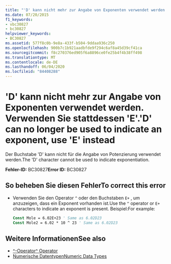 ```yaml
---
title: "'D' kann nicht mehr zur Angabe von Exponenten verwendet werden. Verwenden Sie stattdessen 'E'."
ms.date: 07/20/2015
f1_keywords:
- vbc30827
- bc30827
helpviewer_keywords:
- BC30827
ms.assetid: 577f8c0b-9e8a-433f-b504-9ddaa936c250
ms.openlocfilehash: 900b7c1b921aadbfde9f294c6af8a45d39cf41ca
ms.sourcegitcommit: f8c270376ed905f6a8896ce0fe25b4f4b38ff498
ms.translationtype: MT
ms.contentlocale: de-DE
ms.lasthandoff: 06/04/2020
ms.locfileid: "84408288"
---
```

# <a name="d-can-no-longer-be-used-to-indicate-an-exponent-use-e-instead"></a><span data-ttu-id="ed532-102">'D' kann nicht mehr zur Angabe von Exponenten verwendet werden. Verwenden Sie stattdessen 'E'.</span><span class="sxs-lookup"><span data-stu-id="ed532-102">'D' can no longer be used to indicate an exponent, use 'E' instead</span></span>
<span data-ttu-id="ed532-103">Der Buchstabe 'D' kann nicht für die Angabe von Potenzierung verwendet werden.</span><span class="sxs-lookup"><span data-stu-id="ed532-103">The 'D' character cannot be used to indicate exponentiation.</span></span>  
  
 <span data-ttu-id="ed532-104">**Fehler-ID:** BC30827</span><span class="sxs-lookup"><span data-stu-id="ed532-104">**Error ID:** BC30827</span></span>  
  
## <a name="to-correct-this-error"></a><span data-ttu-id="ed532-105">So beheben Sie diesen Fehler</span><span class="sxs-lookup"><span data-stu-id="ed532-105">To correct this error</span></span>  
  
- <span data-ttu-id="ed532-106">Verwenden Sie den Operator `^` oder den Buchstaben `E+` , um anzuzeigen, dass ein Exponent vorhanden ist.</span><span class="sxs-lookup"><span data-stu-id="ed532-106">Use the `^` operator or `E+` characters to indicate an exponent is present.</span></span> <span data-ttu-id="ed532-107">Beispiel:</span><span class="sxs-lookup"><span data-stu-id="ed532-107">For example:</span></span>  
  
    ```vb  
    Const Mole = 6.02E+23 ' Same as 6.02D23  
    Const Mole2 = 6.02 * 10 ^ 23 ' Same as 6.02D23  
    ```  
  
## <a name="see-also"></a><span data-ttu-id="ed532-108">Weitere Informationen</span><span class="sxs-lookup"><span data-stu-id="ed532-108">See also</span></span>

- [<span data-ttu-id="ed532-109">^-Operator</span><span class="sxs-lookup"><span data-stu-id="ed532-109">^ Operator</span></span>](../language-reference/operators/exponentiation-operator.md)
- [<span data-ttu-id="ed532-110">Numerische Datentypen</span><span class="sxs-lookup"><span data-stu-id="ed532-110">Numeric Data Types</span></span>](../programming-guide/language-features/data-types/numeric-data-types.md)
